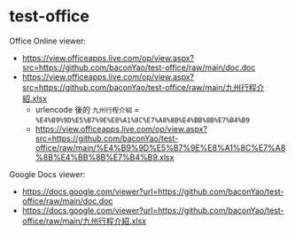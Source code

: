 # test-office

Office Online viewer:
- https://view.officeapps.live.com/op/view.aspx?src=https://github.com/baconYao/test-office/raw/main/doc.doc
- https://view.officeapps.live.com/op/view.aspx?src=https://github.com/baconYao/test-office/raw/main/九州行程介紹.xlsx
  - urlencode 後的 `九州行程介紹` = `%E4%B9%9D%E5%B7%9E%E8%A1%8C%E7%A8%8B%E4%BB%8B%E7%B4%B9`
  - https://view.officeapps.live.com/op/view.aspx?src=https://github.com/baconYao/test-office/raw/main/%E4%B9%9D%E5%B7%9E%E8%A1%8C%E7%A8%8B%E4%BB%8B%E7%B4%B9.xlsx

Google Docs viewer:
- https://docs.google.com/viewer?url=https://github.com/baconYao/test-office/raw/main/doc.doc
- https://docs.google.com/viewer?url=https://github.com/baconYao/test-office/raw/main/九州行程介紹.xlsx
